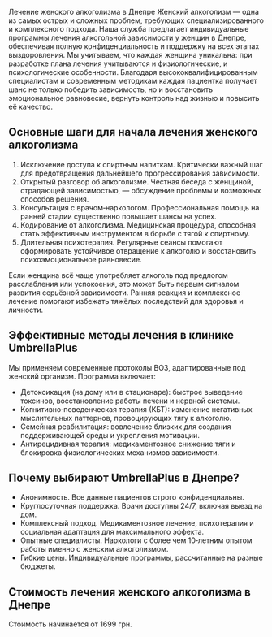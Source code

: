 
Лечение женского алкоголизма в Днепре
 Женский алкоголизм — одна из самых острых и сложных проблем, требующих специализированного и комплексного подхода. Наша служба предлагает индивидуальные программы лечения алкогольной зависимости у женщин в Днепре, обеспечивая полную конфиденциальность и поддержку на всех этапах выздоровления. Мы учитываем, что каждая женщина уникальна: при разработке плана лечения учитываются и физиологические, и психологические особенности. Благодаря высококвалифицированным специалистам и современным методикам каждая пациентка получает шанс не только победить зависимость, но и восстановить эмоциональное равновесие, вернуть контроль над жизнью и повысить её качество.

## Основные шаги для начала лечения женского алкоголизма

1. Исключение доступа к спиртным напиткам. Критически важный шаг для предотвращения дальнейшего прогрессирования зависимости. 
2. Открытый разговор об алкоголизме. Честная беседа с женщиной, страдающей зависимостью, — обсуждение проблемы и возможных способов решения. 
3. Консультация с врачом‑наркологом. Профессиональная помощь на ранней стадии существенно повышает шансы на успех. 
4. Кодирование от алкоголизма. Медицинская процедура, способная стать эффективным инструментом в борьбе с тягой к спиртному. 
5. Длительная психотерапия. Регулярные сеансы помогают сформировать устойчивое отвращение к алкоголю и восстановить психоэмоциональное равновесие.

Если женщина всё чаще употребляет алкоголь под предлогом расслабления или успокоения, это может быть первым сигналом развития серьёзной зависимости. Ранняя реакция и комплексное лечение помогают избежать тяжёлых последствий для здоровья и личности.

## Эффективные методы лечения в клинике UmbrellaPlus

Мы применяем современные протоколы ВОЗ, адаптированные под женский организм. Программа включает:

* Детоксикация (на дому или в стационаре): быстрое выведение токсинов, восстановление работы печени и нервной системы. 
* Когнитивно‑поведенческая терапия (КБТ): изменение негативных мыслительных паттернов, провоцирующих тягу к алкоголю. 
* Семейная реабилитация: вовлечение близких для создания поддерживающей среды и укрепления мотивации. 
* Антирецидивная терапия: медикаментозное снижение тяги и блокировка физиологических механизмов зависимости. 

## Почему выбирают UmbrellaPlus в Днепре?

* Анонимность. Все данные пациентов строго конфиденциальны. 
* Круглосуточная поддержка. Врачи доступны 24/7, включая выезд на дом. 
* Комплексный подход. Медикаментозное лечение, психотерапия и социальная адаптация для максимального эффекта. 
* Опытные специалисты. Наркологи с более чем 10‑летним опытом работы именно с женским алкоголизмом. 
* Гибкие цены. Индивидуальные программы, рассчитанные на разные бюджеты. 

## Стоимость лечения женского алкоголизма в Днепре

Стоимость начинается от 1699 грн.
